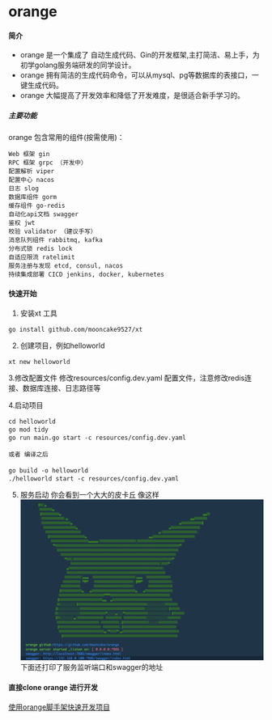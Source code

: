 # orange
#### 简介


- orange 是一个集成了 自动生成代码、Gin的开发框架,主打简洁、易上手，为初学golang服务端研发的同学设计。
- orange 拥有简洁的生成代码命令，可以从mysql、pg等数据库的表接口，一键生成代码。
- orange 大幅提高了开发效率和降低了开发难度，是很适合新手学习的。


##### 主要功能

orange 包含常用的组件(按需使用)：

```text
Web 框架 gin
RPC 框架 grpc （开发中）
配置解析 viper  
配置中心 nacos 
日志 slog 
数据库组件 gorm
缓存组件 go-redis
自动化api文档 swagger
鉴权 jwt
校验 validator （建议手写）
消息队列组件 rabbitmq, kafka
分布式锁 redis lock
自适应限流 ratelimit
服务注册与发现 etcd, consul, nacos
持续集成部署 CICD jenkins, docker, kubernetes
```

#### 快速开始

1. 安装xt 工具
```
go install github.com/mooncake9527/xt
```

2. 创建项目，例如helloworld 
```
xt new helloworld
```

3.修改配置文件
修改resources/config.dev.yaml 配置文件，注意修改redis连接、数据库连接、日志路径等

4.启动项目
```
cd helloworld
go mod tidy
go run main.go start -c resources/config.dev.yaml

或者 编译之后

go build -o helloworld
./helloworld start -c resources/config.dev.yaml
```

5. 服务启动
你会看到一个大大的皮卡丘
像这样
![](./doc/image.png)
下面还打印了服务监听端口和swagger的地址

#### 直接clone orange 进行开发

[使用orange脚手架快速开发项目](./doc/how%20to%20use.md)





